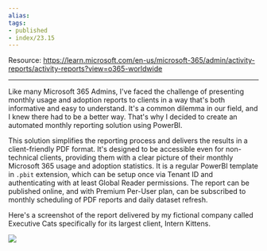 ```yaml
---
alias:
tags:
- published
- index/23.15
---
```


Resource: https://learn.microsoft.com/en-us/microsoft-365/admin/activity-reports/activity-reports?view=o365-worldwide

---

Like many Microsoft 365 Admins, I've faced the challenge of presenting monthly usage and adoption reports to clients in a way that's both informative and easy to understand. It's a common dilemma in our field, and I knew there had to be a better way. That's why I decided to create an automated monthly reporting solution using PowerBI.

This solution simplifies the reporting process and delivers the results in a client-friendly PDF format. It's designed to be accessible even for non-technical clients, providing them with a clear picture of their monthly Microsoft 365 usage and adoption statistics. It is a regular PowerBI template in `.pbit` extension, which can be setup once via Tenant ID and authenticating with at least Global Reader permissions. The report can be published online, and with Premium Per-User plan, can be subscribed to monthly scheduling of PDF reports and daily dataset refresh.

Here's a screenshot of the report delivered by my fictional company called Executive Cats specifically for its largest client, Intern Kittens.

![](https://i.imgur.com/SXtTTX2.png)


